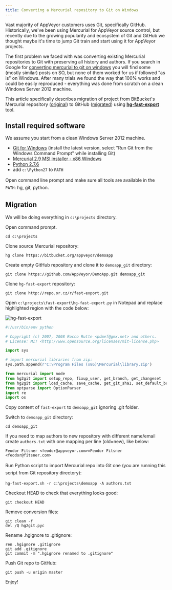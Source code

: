 ```yaml
---
title: Converting a Mercurial repository to Git on Windows
---
```


Vast majority of AppVeyor customers uses Git, specifically GitHub. Historically, we've been using Mercurial for AppVeyor source control, but recently due to the growing popularity and ecosystem of Git and GitHub we thought maybe it's time to jump Git train and start using it for AppVeyor projects.

The first problem we faced with was converting existing Mercurial repositories to Git with preserving all history and authors. If you search in Google for <a href="https://www.google.ca/search?q=converting+mercurial+to+git+windows&amp;oq=converting+mercurial+to+git+windows">converting mercurial to git on windows</a> you will find some (mostly similar) posts on SO, but none of them worked for us if followed "as is" on Windows. After many trials we found the way that 100% works and could be easily reproduced - everything was done from scratch on a clean Windows Server 2012 machine.

This article specifically describes migration of project from BitBucket's Mercurial repository (<a href="https://bitbucket.org/appveyor/demoapp">original</a>) to GitHub (<a href="https://github.com/AppVeyor/DemoApp">migrated</a>) using <a href="http://repo.or.cz/w/fast-export.git"><strong>hg-fast-export</strong></a> tool.

## Install required software

We assume you start from a clean Windows Server 2012 machine.

* <a href="https://git-scm.com/">Git for Windows</a> (install the latest version, select "Run Git from the Windows Command Prompt" while installing Git)
* <a href="https://www.mercurial-scm.org/downloads">Mercurial 2.9 MSI installer - x86 Windows</a>
* <a href="https://www.python.org/downloads/">Python 2.7.6</a>
* add `c:\Python27` to `PATH`

<span style="font-style:inherit;line-height:1.625;">Open command line prompt and make sure all tools are available in the `PATH`: </span>hg, git, python.

## Migration

We will be doing everything in `c:\projects` directory.

Open command prompt.

```text
cd c:\projects
```

Clone source Mercurial repository:

```text
hg clone https://bitbucket.org/appveyor/demoapp
```

Create empty GitHub repository and clone it to `demoapp_git` directory:

```text
git clone https://github.com/AppVeyor/DemoApp.git demoapp_git
```

Clone `hg-fast-export` repository:

```text
git clone http://repo.or.cz/r/fast-export.git
```

Open `c:\projects\fast-export\hg-fast-export.py` in Notepad and replace highlighted region with the code below:

<img alt="hg-fast-export" src="/assets/images/posts/hg-to-git/hg-fast-export.png">

```python
#!/usr/bin/env python

# Copyright (c) 2007, 2008 Rocco Rutte <pdmef@gmx.net> and others.
# License: MIT <http://www.opensource.org/licenses/mit-license.php>

import sys

# import mercurial libraries from zip:
sys.path.append(r'C:\Program Files (x86)\Mercurial\library.zip')

from mercurial import node
from hg2git import setup_repo, fixup_user, get_branch, get_changeset
from hg2git import load_cache, save_cache, get_git_sha1, set_default_branch, set_origin_name
from optparse import OptionParser
import re
import os
```

Copy content of `fast-export` to `demoapp_git` ignoring .git folder.

Switch to `demoapp_git` directory:

```text
cd demoapp_git
```

If you need to map authors to new repository with different name/email create `authors.txt` with one mapping per line (old=new), like below:

```text
Feodor Fitsner <feodor@appveyor.com>=Feodor Fitsner <feodor@fitsner.com>
```

<span style="font-style:inherit;line-height:1.625;">Run Python script to import Mercurial repo into Git one (you are running this script from Git repository directory):</span>

```text
hg-fast-export.sh -r c:\projects\demoapp -A authors.txt
```

Checkout HEAD to check that everything looks good:

```text
git checkout HEAD
```

Remove conversion files:

```text
git clean -f
del /Q hg2git.pyc
```

Rename .hgignore to .gitignore:

```text
ren .hgignore .gitignore
git add .gitignore
git commit -m ".hgignore renamed to .gitignore"
```

Push Git repo to GitHub:

```text
git push -u origin master
```

Enjoy!
